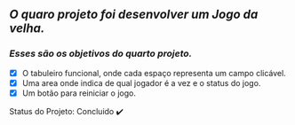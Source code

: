 ## *O quaro projeto foi desenvolver um Jogo da velha.*

### *Esses são os objetivos do quarto projeto.*

- [X] O tabuleiro funcional, onde cada espaço representa um campo clicável.
- [X] Uma area onde indica de qual jogador é a vez e o status do jogo.
- [X] Um botão para reiniciar o jogo.

Status do Projeto: Concluido :heavy_check_mark:
